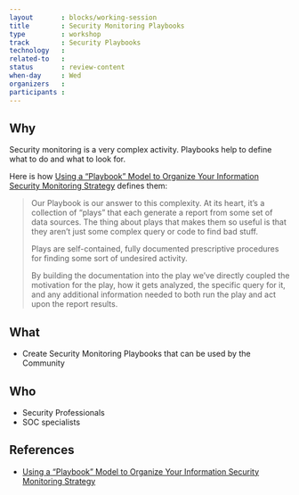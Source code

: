```yaml
---
layout       : blocks/working-session
title        : Security Monitoring Playbooks
type         : workshop
track        : Security Playbooks
technology   :
related-to   :
status       : review-content
when-day     : Wed
organizers   :
participants :
---
```


## Why

Security monitoring is a very complex activity. Playbooks help to define what to do and what to look for.

Here is how [Using a “Playbook” Model to Organize Your Information Security Monitoring Strategy](http://blogs.cisco.com/security/using-a-playbook-model-to-organize-your-information-security-monitoring-strategy)
    defines them:

> Our Playbook is our answer to this complexity. At its heart, it’s a collection of “plays” that each generate a report from some set of data sources. The thing about plays that makes them so useful is that they aren’t just some complex query or code to find bad stuff.
>
> Plays are self-contained, fully documented prescriptive procedures for finding some sort of undesired activity.
>
> By building the documentation into the play we’ve directly coupled the motivation for the play, how it gets analyzed, the specific query for it, and any additional information needed to both run the play and act upon the report results.

## What

 - Create Security Monitoring Playbooks that can be used by the Community

## Who

 - Security Professionals
 - SOC specialists

## References

 - [Using a “Playbook” Model to Organize Your Information Security Monitoring Strategy](http://blogs.cisco.com/security/using-a-playbook-model-to-organize-your-information-security-monitoring-strategy)